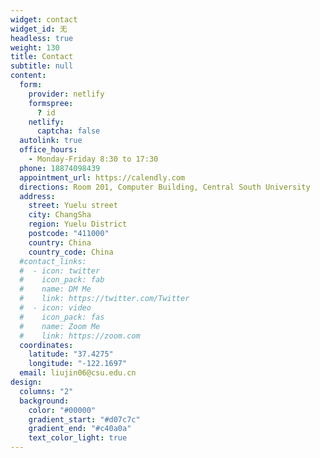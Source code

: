```yaml
---
widget: contact
widget_id: 无
headless: true
weight: 130
title: Contact
subtitle: null
content:
  form:
    provider: netlify
    formspree:
      ? id
    netlify:
      captcha: false
  autolink: true
  office_hours:
    - Monday-Friday 8:30 to 17:30
  phone: 18874098439
  appointment_url: https://calendly.com
  directions: Room 201, Computer Building, Central South University
  address:
    street: Yuelu street
    city: ChangSha
    region: Yuelu District
    postcode: "411000"
    country: China
    country_code: China
  #contact_links:
  #  - icon: twitter
  #    icon_pack: fab
  #    name: DM Me
  #    link: https://twitter.com/Twitter
  #  - icon: video
  #    icon_pack: fas
  #    name: Zoom Me
  #    link: https://zoom.com
  coordinates:
    latitude: "37.4275"
    longitude: "-122.1697"
  email: liujin06@csu.edu.cn
design:
  columns: "2"
  background:
    color: "#00000"
    gradient_start: "#d07c7c"
    gradient_end: "#c40a0a"
    text_color_light: true
---
```

